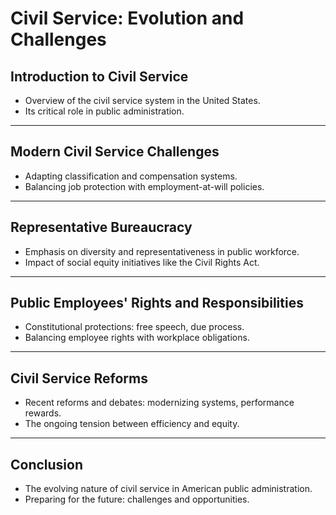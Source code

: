 # Civil Service: Evolution and Challenges

## Introduction to Civil Service
- Overview of the civil service system in the United States.
- Its critical role in public administration.

---

## Modern Civil Service Challenges
- Adapting classification and compensation systems.
- Balancing job protection with employment-at-will policies.

---

## Representative Bureaucracy
- Emphasis on diversity and representativeness in public workforce.
- Impact of social equity initiatives like the Civil Rights Act.

---

## Public Employees' Rights and Responsibilities
- Constitutional protections: free speech, due process.
- Balancing employee rights with workplace obligations.

---

## Civil Service Reforms
- Recent reforms and debates: modernizing systems, performance rewards.
- The ongoing tension between efficiency and equity.

---

## Conclusion
- The evolving nature of civil service in American public administration.
- Preparing for the future: challenges and opportunities.
